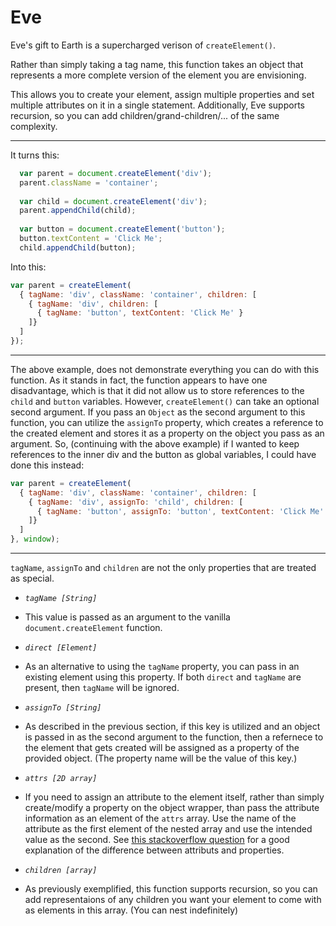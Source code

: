 # Eve
Eve's gift to Earth is a supercharged verison of `createElement()`. 

Rather than simply taking a tag name, this function takes an object that represents a more complete version of the element you are envisioning. 

This allows you to create your element, assign multiple properties and set multiple attributes on it in a single statement. Additionally, Eve supports recursion, so you can add children/grand-children/... of the same complexity.

-----

It turns this:

```javascript
  var parent = document.createElement('div');
  parent.className = 'container';
  
  var child = document.createElement('div');
  parent.appendChild(child);
  
  var button = document.createElement('button');
  button.textContent = 'Click Me';
  child.appendChild(button);
```

Into this:

```javascript
var parent = createElement(
  { tagName: 'div', className: 'container', children: [
    { tagName: 'div', children: [
      { tagName: 'button', textContent: 'Click Me' }
    ]}
  ]
});

```

------

The above example, does not demonstrate everything you can do with this function. As it stands in fact, the function appears to have one disadvantage, which is that it did not allow us to store references to the `child` and `button` variables. However, `createElement()` can take an optional second argument. If you pass an `Object` as the second argument to this function, you can utilize the `assignTo` property, which creates a reference to the created element and stores it as a property on the object you pass as an argument. So, (continuing with the above example) if I wanted to keep references to the inner div and the button as global variables, I could have done this instead:

```javascript
var parent = createElement(
  { tagName: 'div', className: 'container', children: [
    { tagName: 'div', assignTo: 'child', children: [
      { tagName: 'button', assignTo: 'button', textContent: 'Click Me' }
    ]}
  ]
}, window);

```

-------

`tagName`, `assignTo` and `children` are not the only properties that are treated as special.

 - *`tagName [String]`*
  - This value is passed as an argument to the vanilla `document.createElement` function.

- *`direct [Element]`*
 - As an alternative to using the `tagName` property, you can pass in an existing element using this property. If both `direct` and `tagName` are present, then `tagName` will be ignored.

- *`assignTo [String]`*
 - As described in the previous section, if this key is utilized and an object is passed in as the second argument to the function, then a refernece to the element that gets created will be assigned as a property of the provided object. (The property name will be the value of this key.) 

- *`attrs [2D array]`*
 - If you need to assign an attribute to the element itself, rather than simply create/modify a property on the object wrapper, than pass the attribute information as an element of the `attrs` array. Use the name of the attribute as the first element of the nested array and use the intended value as the second. See [this stackoverflow question](http://stackoverflow.com/a/6004028/3581485) for a good explanation of the difference between attributs and properties. 

- *`children [array]`*
 - As previously exemplified, this function supports recursion, so you can add representaions of any children you want your element to come with as elements in this array. (You can nest indefinitely) 

